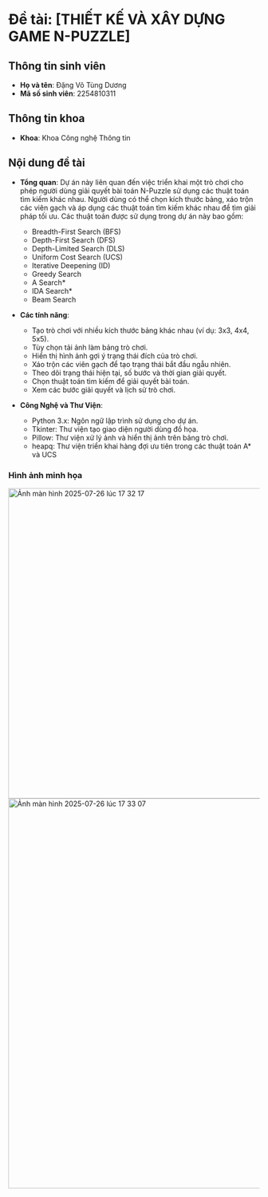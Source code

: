 # Đề tài: [THIẾT KẾ VÀ XÂY DỰNG GAME N-PUZZLE]

## Thông tin sinh viên

- **Họ và tên**: Đặng Võ Tùng Dương
- **Mã số sinh viên**: 2254810311

## Thông tin khoa

- **Khoa**: Khoa Công nghệ Thông tin


## Nội dung đề tài
- **Tổng quan**: Dự án này liên quan đến việc triển khai một trò chơi cho phép người dùng giải quyết bài toán N-Puzzle sử dụng các thuật toán tìm kiếm khác nhau. Người dùng có thể chọn kích thước bảng, xáo trộn các viên gạch và áp dụng các thuật toán tìm kiếm khác nhau để tìm giải pháp tối ưu. Các thuật toán được sử dụng trong dự án này bao gồm:
  - Breadth-First Search (BFS)
  - Depth-First Search (DFS)
  - Depth-Limited Search (DLS)
  - Uniform Cost Search (UCS)
  - Iterative Deepening (ID)
  - Greedy Search
  - A Search*
  - IDA Search*
  - Beam Search

- **Các tính năng**:
  - Tạo trò chơi với nhiều kích thước bảng khác nhau (ví dụ: 3x3, 4x4, 5x5).
  - Tùy chọn tải ảnh làm bảng trò chơi.
  - Hiển thị hình ảnh gợi ý trạng thái đích của trò chơi.
  - Xáo trộn các viên gạch để tạo trạng thái bắt đầu ngẫu nhiên.
  - Theo dõi trạng thái hiện tại, số bước và thời gian giải quyết.
  - Chọn thuật toán tìm kiếm để giải quyết bài toán.
  - Xem các bước giải quyết và lịch sử trò chơi.

- **Công Nghệ và Thư Viện**:
  - Python 3.x: Ngôn ngữ lập trình sử dụng cho dự án.  
  - Tkinter: Thư viện tạo giao diện người dùng đồ họa.
  - Pillow: Thư viện xử lý ảnh và hiển thị ảnh trên bảng trò chơi.
  - heapq: Thư viện triển khai hàng đợi ưu tiên trong các thuật toán A* và UCS


### Hình ảnh minh họa
<img width="586" height="622" alt="Ảnh màn hình 2025-07-26 lúc 17 32 17" src="https://github.com/user-attachments/assets/17c68244-9190-4a76-b155-7a9cffb8e26a" />
<img width="1038" height="782" alt="Ảnh màn hình 2025-07-26 lúc 17 33 07" src="https://github.com/user-attachments/assets/81ce6561-2476-42ea-ac99-7f61b64a3c31" />

